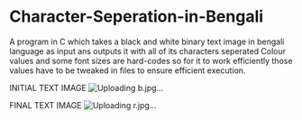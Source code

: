 # Character-Seperation-in-Bengali

A program in C which takes a black and white binary text image in bengali language as input ans outputs it with all of its characters seperated
Colour values and some font sizes are hard-codes so for it to work efficiently those values have to be tweaked in files to ensure efficient execution.

INITIAL TEXT IMAGE
![Uploading b.jpg…]()

FINAL TEXT IMAGE
![Uploading r.jpg…]()

